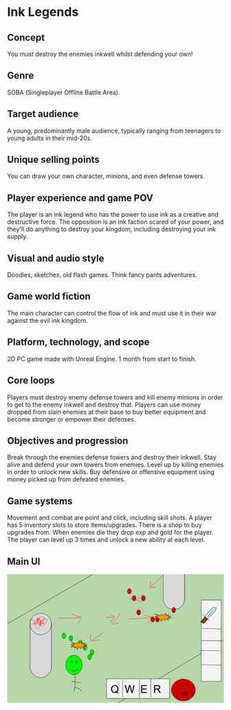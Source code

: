 # Ink Legends

## Concept 

You must destroy the enemies inkwell whilst defending your own!

## Genre

SOBA (Singleplayer Offline Battle Area).

## Target audience

A young, predominantly male audience, typically ranging from teenagers to young adults in their mid-20s.

## Unique selling points

You can draw your own character, minions, and even defense towers.

## Player experience and game POV

The player is an ink legend who has the power to use ink as a creative and destructive force. The opposition is an ink faction scared of your power, and they'll do anything to destroy your kingdom, including destroying your ink supply.

## Visual and audio style

Doodles, sketches, old flash games. Think fancy pants adventures.

## Game world fiction

The main character can control the flow of ink and must use it in their war against the evil ink kingdom.

## Platform, technology, and scope

2D PC game made with Unreal Engine. 1 month from start to finish.

## Core loops

Players must destroy enemy defense towers and kill enemy minions in order to get to the enemy inkwell and destroy that. Players can use money dropped from slain enemies at their base to buy better equipment and become stronger or empower their defenses.

## Objectives and progression

Break through the enemies defense towers and destroy their inkwell. Stay alive and defend your own towers from enemies. Level up by killing enemies in order to unlock new skills. Buy defensive or offensive equipment using money picked up from defeated enemies.

## Game systems

Movement and combat are point and click, including skill shots. A player has 5 inventory slots to store items/upgrades. There is a shop to buy upgrades from. When enemies die they drop exp and gold for the player. The player can level up 3 times and unlock a new ability at each level.

## Main UI
![image](concept/ui_sketch.png)
